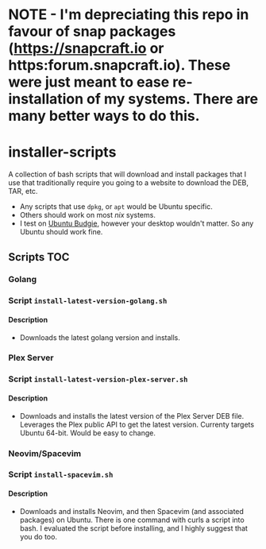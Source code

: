 # NOTE - I'm depreciating this repo in favour of snap packages (https://snapcraft.io or https:forum.snapcraft.io). These were just meant to ease re-installation of my systems. There are many better ways to do this.

# installer-scripts

A collection of bash scripts that will download and install packages that I use that traditionally require you going to a website to download the DEB, TAR, etc.

* Any scripts that use `dpkg`, or `apt` would be Ubuntu specific.
* Others should work on most *nix* systems.
* I test on [Ubuntu Budgie](http://www.ubuntubudgie.org), however your desktop wouldn't matter. So any Ubuntu should work fine.

## Scripts TOC

### Golang
### Script `install-latest-version-golang.sh`
#### Description
* Downloads the latest golang version and installs.

### Plex Server
### Script `install-latest-version-plex-server.sh`
#### Description
* Downloads and installs the latest version of the Plex Server DEB file. Leverages the Plex public API to get the latest version. Currenty targets Ubuntu 64-bit. Would be easy to change.

### Neovim/Spacevim
### Script `install-spacevim.sh`
#### Description
* Downloads and installs Neovim, and then Spacevim (and associated packages) on Ubuntu. There is one command with curls a script into bash. I evaluated the script before installing, and I highly suggest that you do too.
